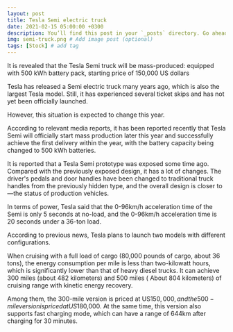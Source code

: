 ```yaml
---
layout: post
title: Tesla Semi electric truck
date: 2021-02-15 05:00:00 +0300
description: You’ll find this post in your `_posts` directory. Go ahead and edit it and re-build the site to see your changes. # Add post description (optional)
img: semi-truck.png # Add image post (optional)
tags: [Stock] # add tag
---
```


It is revealed that the Tesla Semi truck will be mass-produced: equipped with 500 kWh battery pack, starting price of 150,000 US dollars

Tesla has released a Semi electric truck many years ago, which is also the largest Tesla model. Still, it has experienced several ticket skips and has not yet been officially launched.

However, this situation is expected to change this year.

According to relevant media reports, it has been reported recently that Tesla Semi will officially start mass production later this year and successfully achieve the first delivery within the year, with the battery capacity being changed to 500 kWh batteries.

It is reported that a Tesla Semi prototype was exposed some time ago. Compared with the previously exposed design, it has a lot of changes. The driver's pedals and door handles have been changed to traditional truck handles from the previously hidden type, and the overall design is closer to—the status of production vehicles.

In terms of power, Tesla said that the 0-96km/h acceleration time of the Semi is only 5 seconds at no-load, and the 0-96km/h acceleration time is 20 seconds under a 36-ton load.

According to previous news, Tesla plans to launch two models with different configurations.

When cruising with a full load of cargo (80,000 pounds of cargo, about 36 tons), the energy consumption per mile is less than two-kilowatt hours, which is significantly lower than that of heavy diesel trucks. It can achieve 300 miles (about 482 kilometers) and 500 miles ( About 804 kilometers) of cruising range with kinetic energy recovery.

Among them, the 300-mile version is priced at US$150,000, and the 500-mile version is priced at US$180,000. At the same time, this version also supports fast charging mode, which can have a range of 644km after charging for 30 minutes.

